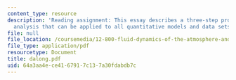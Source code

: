 ```yaml
---
content_type: resource
description: 'Reading assignment: This essay describes a three-step procedure of dimensional
  analysis that can be applied to all quantitative models and data sets.'
file: null
file_location: /coursemedia/12-800-fluid-dynamics-of-the-atmosphere-and-ocean-fall-2004/64a3aa4ece4167917c137a30fdabdb7c_dalong.pdf
file_type: application/pdf
resourcetype: Document
title: dalong.pdf
uid: 64a3aa4e-ce41-6791-7c13-7a30fdabdb7c
---
```

